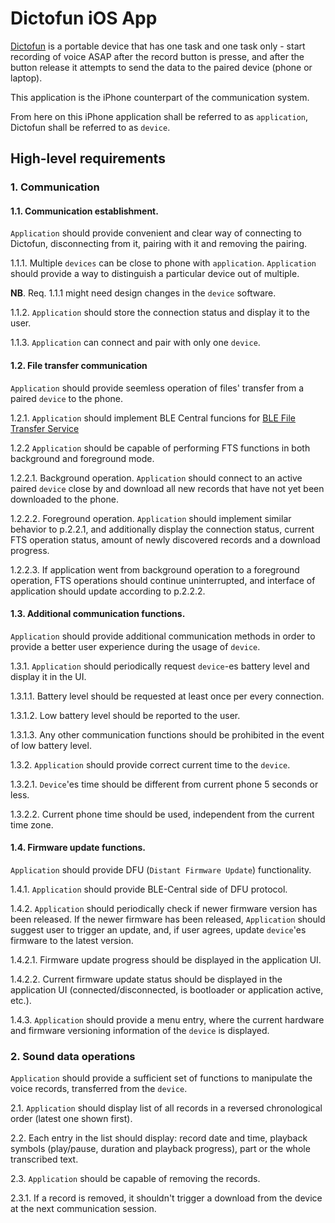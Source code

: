 # Dictofun iOS App

[Dictofun](https://github.com/rundb/dictofun) is a portable device that has one task and one task only - start recording of voice ASAP after the record button is presse, and after the button release it attempts to send the data to the paired device (phone or laptop).

This application is the iPhone counterpart of the communication system.

From here on this iPhone application shall be referred to as `application`, Dictofun shall be referred to as `device`.

## High-level requirements

### 1. Communication

#### 1.1. Communication establishment.

`Application` should provide convenient and clear way of connecting to Dictofun, disconnecting from it, pairing with it and removing the pairing.

1.1.1. Multiple `devices` can be close to phone with `application`. `Application` should provide a way to distinguish a particular device out of multiple.

**NB**. Req. 1.1.1 might need design changes in the `device` software.

1.1.2. `Application` should store the connection status and display it to the user.

1.1.3. `Application` can connect and pair with only one `device`.

#### 1.2. File transfer communication

`Application` should provide seemless operation of files' transfer from a paired `device` to the phone.

1.2.1. `Application` should implement BLE Central funcions for [BLE File Transfer Service](https://github.com/rundb/dictofun/blob/master/firmware/src/lib/ble_fts/README.md)

1.2.2 `Application` should be capable of performing FTS functions in both background and foreground mode.

1.2.2.1. Background operation. `Application` should connect to an active paired `device` close by and download all new records that have not yet been downloaded to the phone. 

1.2.2.2. Foreground operation. `Application` should implement similar behavior to p.2.2.1, and additionally display the connection status, current FTS operation status, amount of newly discovered records and a download progress.

1.2.2.3. If application went from background operation to a foreground operation, FTS operations should continue uninterrupted, and interface of application should update according to p.2.2.2.

#### 1.3. Additional communication functions.

`Application` should provide additional communication methods in order to provide a better user experience during the usage of `device`.

1.3.1. `Application` should periodically request `device`-es battery level and display it in the UI.

1.3.1.1. Battery level should be requested at least once per every connection.

1.3.1.2. Low battery level should be reported to the user.

1.3.1.3. Any other communication functions should be prohibited in the event of low battery level.

1.3.2. `Application` should provide correct current time to the `device`.

1.3.2.1. `Device`'es time should be different from current phone 5 seconds or less.

1.3.2.2. Current phone time should be used, independent from the current time zone.

#### 1.4. Firmware update functions.

`Application` should provide DFU (`Distant Firmware Update`) functionality. 

1.4.1. `Application` should provide BLE-Central side of DFU protocol.

1.4.2. `Application` should periodically check if newer firmware version has been released. If the newer firmware has been released, `Application` should suggest user to trigger an update, and, if user agrees, update `device`'es firmware to the latest version.

1.4.2.1. Firmware update progress should be displayed in the application UI.

1.4.2.2. Current firmware update status should be displayed in the application UI (connected/disconnected, is bootloader or application active, etc.).

1.4.3. `Application` should provide a menu entry, where the current hardware and firmware versioning information of the `device` is displayed.

### 2. Sound data operations

`Application` should provide a sufficient set of functions to manipulate the voice records, transferred from the `device`.

2.1. `Application` should display list of all records in a reversed chronological order (latest one shown first).

2.2. Each entry in the list should display: record date and time, playback symbols (play/pause, duration and playback progress), part or the whole transcribed text.

2.3. `Application` should be capable of removing the records.

2.3.1. If a record is removed, it shouldn't trigger a download from the device at the next communication session. 